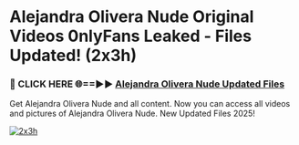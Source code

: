 # Alejandra Olivera Nude Original Videos 0nlyFans Leaked - Files Updated! (2x3h)

<h3>🔴 CLICK HERE 🌐==►► <a href="https://tinyurl.com/yrmya6cz" rel="nofollow">Alejandra Olivera Nude Updated Files</a></h3>

Get Alejandra Olivera Nude and all content. Now you can access all videos and pictures of Alejandra Olivera Nude. New Updated Files 2025!

[![2x3h](https://i.imgur.com/FMdXYCs.gif)](https://tinyurl.com/yrmya6cz)
